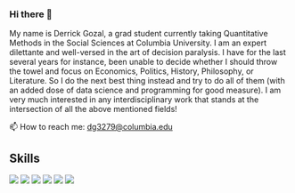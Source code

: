 ### Hi there 👋

My name is Derrick Gozal, a grad student currently taking Quantitative Methods in the Social Sciences at Columbia University. I am an expert dilettante and well-versed in the art of decision paralysis. I have for the last several years for instance, been unable to decide whether I should throw the towel and focus on Economics, Politics, History, Philosophy, or Literature. So I do the next best thing instead and try to do all of them (with an added dose of data science and programming for good measure). I am very much interested in any interdisciplinary work that stands at the intersection of all the above mentioned fields!  

📫 How to reach me: dg3279@columbia.edu

## Skills
![](https://img.shields.io/badge/Code-RStudio-informational?style=flat&logo=<RStudio>&logoColor=white&color=2bbc8a)
![](https://img.shields.io/badge/Code-Python-informational?style=flat&logo=<Python>&logoColor=white&color=2bbc8a)
![](https://img.shields.io/badge/Visuals-Power_BI-informational?style=flat&logo=<Python>&logoColor=white&color=2bbc8a)
![](https://img.shields.io/badge/Program-Stata-informational?style=flat&logo=<Python>&logoColor=white&color=2bbc8a)
![](https://img.shields.io/badge/GIS-QGIS-informational?style=flat&logo=<Python>&logoColor=white&color=2bbc8a)
![](https://img.shields.io/badge/GIS-GeoDa-informational?style=flat&logo=<Python>&logoColor=white&color=2bbc8a)






<!--
**dgozal/dgozal** is a ✨ _special_ ✨ repository because its `README.md` (this file) appears on your GitHub profile.

Here are some ideas to get you started:

- 🔭 I’m currently working on ...
- 🌱 I’m currently learning ...
- 👯 I’m looking to collaborate on ...
- 🤔 I’m looking for help with ...
- 💬 Ask me about ...
- 📫 How to reach me: ...
- 😄 Pronouns: ...
- ⚡ Fun fact: ...
-->
